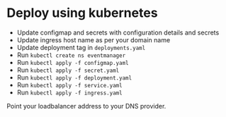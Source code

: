 # Deploy using kubernetes

- Update configmap and secrets with configuration details and secrets
- Update ingress host name as per your domain name
- Update deployment tag in `deployments.yaml`
- Run `kubectl create ns eventmanager`
- Run `kubectl apply -f configmap.yaml`
- Run `kubectl apply -f secret.yaml`
- Run `kubectl apply -f deployment.yaml`
- Run `kubectl apply -f service.yaml`
- Run `kubectl apply -f ingress.yaml`

Point your loadbalancer address to your DNS provider.